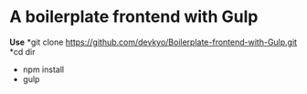 # A boilerplate frontend with Gulp

**Use**
*git clone https://github.com/devkyo/Boilerplate-frontend-with-Gulp.git
*cd dir
* npm install
* gulp
